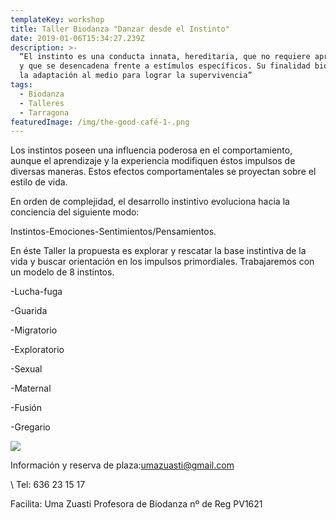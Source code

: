 ```yaml
---
templateKey: workshop
title: Taller Biodanza "Danzar desde el Instinto"
date: 2019-01-06T15:34:27.239Z
description: >-
  “El instinto es una conducta innata, hereditaria, que no requiere aprendizaje
  y que se desencadena frente a estímulos específicos. Su finalidad biológica es
  la adaptación al medio para lograr la supervivencia”
tags:
  - Biodanza
  - Talleres
  - Tarragona
featuredImage: /img/the-good-café-1-.png
---
```



Los instintos poseen una influencia poderosa en el comportamiento, aunque el aprendizaje y la experiencia modifiquen éstos impulsos de diversas maneras. Estos efectos comportamentales se proyectan sobre el estilo de vida.



En orden de complejidad, el desarrollo instintivo evoluciona hacia la conciencia del siguiente modo:



Instintos-Emociones-Sentimientos/Pensamientos.



En éste Taller la propuesta es explorar y rescatar la base instintiva de la vida y buscar orientación en los impulsos primordiales. Trabajaremos con un modelo de 8 instintos.

\-Lucha-fuga

\-Guarida

\-Migratorio

\-Exploratorio

\-Sexual

\-Maternal

\-Fusión

\-Gregario

![](/img/the-good-café-1-.png)

Información y reserva de plaza:umazuasti@gmail.com

\    Tel: 636 23 15 17

Facilita: Uma Zuasti Profesora de Biodanza nº de Reg PV1621
